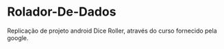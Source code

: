 # Rolador-De-Dados
Replicação de projeto android Dice Roller, através do curso fornecido pela google.
